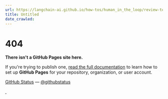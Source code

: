 ```yaml
---
url: https://langchain-ai.github.io/how-tos/human_in_the_loop/review-tool-calls/
title: Untitled
date_crawled: 
---
```


# 404

**There isn't a GitHub Pages site here.**

If you're trying to publish one, [read the full documentation](https://help.github.com/pages/) to learn how to set up **GitHub Pages** for your repository, organization, or user account. 

[GitHub Status](https://githubstatus.com) — [@githubstatus](https://twitter.com/githubstatus)

[ ![]() ](/) [ ![]() ](/)
